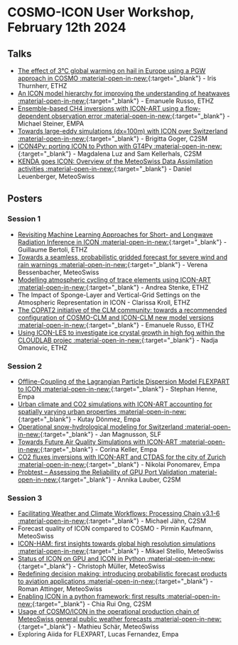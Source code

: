 # COSMO-ICON User Workshop, February 12th 2024

## Talks
  - [The effect of 3°C global warming on hail in Europe using a PGW approach in COSMO :material-open-in-new:](https://polybox.ethz.ch/index.php/s/YrrjPKqyjBuKSfz){:target="_blank"} - Iris Thurnherr, ETHZ
  - [An ICON model hierarchy for improving the understanding of heatwaves :material-open-in-new:](https://polybox.ethz.ch/index.php/s/Pnr9KB6IJqox1rB){:target="_blank"} - Emanuele Russo, ETHZ
  - [Ensemble-based CH4 inversions with ICON-ART using a flow-dependent observation error :material-open-in-new:](https://polybox.ethz.ch/index.php/s/R6OLGLFNfrTBi5e){:target="_blank"} - Michael Steiner, EMPA
  - [Towards large-eddy simulations (dx=100m) with ICON over Switzerland :material-open-in-new:](https://polybox.ethz.ch/index.php/s/WVr4NTua5AZg192){:target="_blank"} - Brigitta Goger, C2SM
  - [ICON4Py: porting ICON to Python with GT4Py :material-open-in-new:](https://polybox.ethz.ch/index.php/s/VmWea96etuKvRTz){:target="_blank"} - Magdalena Luz and Sam Kellerhals, C2SM
  - [KENDA goes ICON: Overview of the MeteoSwiss Data Assimilation activities :material-open-in-new:](https://polybox.ethz.ch/index.php/s/vAWC3IBVk6sFQeX){:target="_blank"} - Daniel Leuenberger, MeteoSwiss
## Posters
### Session 1
  - [Revisiting Machine Learning Approaches for Short- and Longwave Radiation Inference in ICON :material-open-in-new:](https://polybox.ethz.ch/index.php/s/Fujfn316ILITG1p){:target="_blank"} - Guillaume Bertoli, ETHZ
  - [Towards a seamless, probabilistic gridded forecast for severe wind and rain warnings :material-open-in-new:](https://polybox.ethz.ch/index.php/s/K3KTxzemr95AaDx){:target="_blank"} - Verena Bessenbacher, MeteoSwiss
  - [Modelling atmospheric cycling of trace elements using ICON-ART :material-open-in-new:](https://polybox.ethz.ch/index.php/s/aDnNPrTZwgfiF7U){:target="_blank"} - Andrea Stenke, ETHZ
  - The Impact of Sponge-Layer and Vertical-Grid Settings on the Atmospheric Representation in ICON - Clarissa Kroll, ETHZ
  - [The COPAT2 initiative of the CLM community: towards a recommended configuration of COSMO-CLM and ICON-CLM new model versions :material-open-in-new:](https://polybox.ethz.ch/index.php/s/4UIU4s5SZkiMx5g){:target="_blank"} - Emanuele Russo, ETHZ
  - [Using ICON-LES to investigate ice crystal growth in high fog within the CLOUDLAB projec :material-open-in-new:](https://polybox.ethz.ch/index.php/s/A3WqttZzA9XKiMj){:target="_blank"} - Nadja Omanovic, ETHZ
### Session 2
  - [Offline-Coupling of the Lagrangian Particle Dispersion Model FLEXPART to ICON :material-open-in-new:](https://polybox.ethz.ch/index.php/s/GzxtdLmI6Aedi7v){:target="_blank"} - Stephan Henne, Empa
  - [Urban climate and CO2 simulations with ICON-ART accounting for spatially varying urban properties :material-open-in-new:](https://polybox.ethz.ch/index.php/s/3dq6a9cgeIeTFvf){:target="_blank"} - Kutay Dönmez, Empa
  - [Operational snow-hydrological modeling for Switzerland :material-open-in-new:](https://polybox.ethz.ch/index.php/s/Z0naZ1TCnxD6XQa){:target="_blank"} - Jan Magnusson, SLF
  - [Towards Future Air Quality Simulations with ICON-ART :material-open-in-new:](https://polybox.ethz.ch/index.php/s/XhOFVdgYnbUyKj2){:target="_blank"} - Corina Keller, Empa
  - [CO2 fluxes inversions with ICON-ART and CTDAS for the city of Zurich :material-open-in-new:](https://polybox.ethz.ch/index.php/s/CQbeQNwsLqAbqaT){:target="_blank"} - Nikolai Ponomarev, Empa
  - [Probtest – Assessing the Reliability of GPU Port Validation :material-open-in-new:](https://polybox.ethz.ch/index.php/s/SCDoFvUngNcoLWV){:target="_blank"} - Annika Lauber, C2SM
### Session 3
  - [Facilitating Weather and Climate Workflows: Processing Chain v3.1-6 :material-open-in-new:](https://polybox.ethz.ch/index.php/s/BNKkdu5lRHr0au8){:target="_blank"} - Michael Jähn, C2SM
  - Forecast quality of ICON compared to COSMO - Pirmin Kaufmann, MeteoSwiss
  - [ICON-HAM: first insights towards global high resolution simulations :material-open-in-new:](https://polybox.ethz.ch/index.php/s/8wBaW8BQ4TJ1PZK){:target="_blank"} - Mikael Stellio, MeteoSwiss
  - [Status of ICON on GPU and ICON in Python :material-open-in-new:](https://polybox.ethz.ch/index.php/s/pBtXI6h1K9h3q3K){:target="_blank"} - Christoph Müller, MeteoSwiss
  - [Redefining decision making: introducing probabilistic forecast products to aviation applications :material-open-in-new:](https://polybox.ethz.ch/index.php/s/DkigIK7TBjldHNe){:target="_blank"} - Roman Attinger, MeteoSwiss
  - [Enabling ICON in a python framework: first results :material-open-in-new:](https://polybox.ethz.ch/index.php/s/vLd68G6N6xYSgeQ){:target="_blank"} - Chia Rui Ong, C2SM
  - [Usage of COSMO/ICON in the operational production chain of MeteoSwiss general public weather forecasts :material-open-in-new:](https://polybox.ethz.ch/index.php/s/hRiQQOgCnxpMC5n){:target="_blank"} - Mathieu Schär, MeteoSwiss
  - Exploring Aiida for FLEXPART, Lucas Fernandez, Empa
